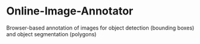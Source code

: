 # Online-Image-Annotator
Browser-based annotation of images for object detection (bounding boxes) and object segmentation (polygons)
